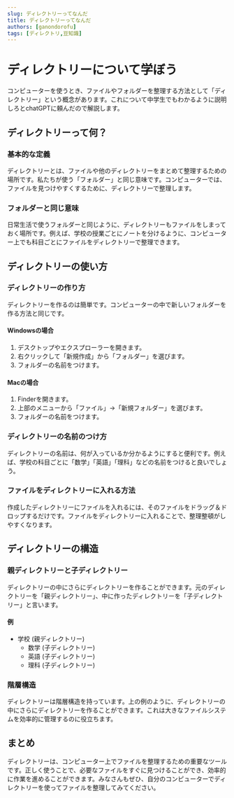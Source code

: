 ```yaml
---
slug: ディレクトリーってなんだ
title: ディレクトリーってなんだ
authors: [ganondorofu]
tags: [ディレクトリ,豆知識]
---
```


# ディレクトリーについて学ぼう

コンピューターを使うとき、ファイルやフォルダーを整理する方法として「ディレクトリー」という概念があります。これについて中学生でもわかるように説明しろとchatGPTに頼んだので解説します。

## ディレクトリーって何？

### 基本的な定義

ディレクトリーとは、ファイルや他のディレクトリーをまとめて整理するための場所です。私たちが使う「フォルダー」と同じ意味です。コンピューターでは、ファイルを見つけやすくするために、ディレクトリーで整理します。

### フォルダーと同じ意味

日常生活で使うフォルダーと同じように、ディレクトリーもファイルをしまっておく場所です。例えば、学校の授業ごとにノートを分けるように、コンピューター上でも科目ごとにファイルをディレクトリーで整理できます。

## ディレクトリーの使い方

### ディレクトリーの作り方

ディレクトリーを作るのは簡単です。コンピューターの中で新しいフォルダーを作る方法と同じです。

#### Windowsの場合

1. デスクトップやエクスプローラーを開きます。
2. 右クリックして「新規作成」から「フォルダー」を選びます。
3. フォルダーの名前をつけます。

#### Macの場合

1. Finderを開きます。
2. 上部のメニューから「ファイル」→「新規フォルダー」を選びます。
3. フォルダーの名前をつけます。

### ディレクトリーの名前のつけ方

ディレクトリーの名前は、何が入っているか分かるようにすると便利です。例えば、学校の科目ごとに「数学」「英語」「理科」などの名前をつけると良いでしょう。

### ファイルをディレクトリーに入れる方法

作成したディレクトリーにファイルを入れるには、そのファイルをドラッグ＆ドロップするだけです。ファイルをディレクトリーに入れることで、整理整頓がしやすくなります。

## ディレクトリーの構造

### 親ディレクトリーと子ディレクトリー

ディレクトリーの中にさらにディレクトリーを作ることができます。元のディレクトリーを「親ディレクトリー」、中に作ったディレクトリーを「子ディレクトリー」と言います。

#### 例

- 学校 (親ディレクトリー)
  - 数学 (子ディレクトリー)
  - 英語 (子ディレクトリー)
  - 理科 (子ディレクトリー)

### 階層構造

ディレクトリーは階層構造を持っています。上の例のように、ディレクトリーの中にさらにディレクトリーを作ることができます。これは大きなファイルシステムを効率的に管理するのに役立ちます。

## まとめ

ディレクトリーは、コンピューター上でファイルを整理するための重要なツールです。正しく使うことで、必要なファイルをすぐに見つけることができ、効率的に作業を進めることができます。みなさんもぜひ、自分のコンピューターでディレクトリーを使ってファイルを整理してみてください。
